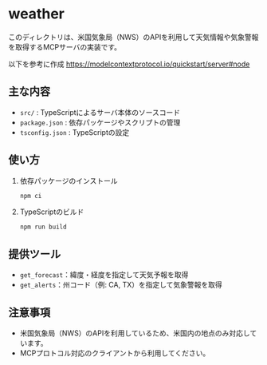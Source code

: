 # weather

このディレクトリは、米国気象局（NWS）のAPIを利用して天気情報や気象警報を取得するMCPサーバの実装です。

以下を参考に作成
https://modelcontextprotocol.io/quickstart/server#node

## 主な内容
- `src/` : TypeScriptによるサーバ本体のソースコード
- `package.json` : 依存パッケージやスクリプトの管理
- `tsconfig.json` : TypeScriptの設定

## 使い方
1. 依存パッケージのインストール
   ```sh
   npm ci
   ```
2. TypeScriptのビルド
   ```sh
   npm run build
   ```

## 提供ツール
- `get_forecast`：緯度・経度を指定して天気予報を取得
- `get_alerts`：州コード（例: CA, TX）を指定して気象警報を取得

## 注意事項
- 米国気象局（NWS）のAPIを利用しているため、米国内の地点のみ対応しています。
- MCPプロトコル対応のクライアントから利用してください。 